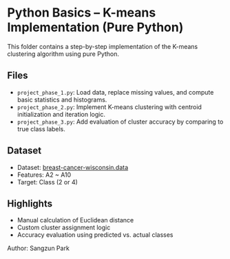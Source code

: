 # Python Basics – K-means Implementation (Pure Python)

This folder contains a step-by-step implementation of the K-means clustering algorithm using pure Python.

## Files

- `project_phase_1.py`: Load data, replace missing values, and compute basic statistics and histograms.
- `project_phase_2.py`: Implement K-means clustering with centroid initialization and iteration logic.
- `project_phase_3.py`: Add evaluation of cluster accuracy by comparing to true class labels.

##  Dataset

- Dataset: [breast-cancer-wisconsin.data](https://archive.ics.uci.edu/ml/datasets/breast+cancer+wisconsin+(original))
- Features: A2 ~ A10
- Target: Class (2 or 4)

##  Highlights

- Manual calculation of Euclidean distance
- Custom cluster assignment logic
- Accuracy evaluation using predicted vs. actual classes

Author: Sangzun Park
